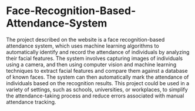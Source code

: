 # Face-Recognition-Based-Attendance-System

The project described on the website is a face recognition-based attendance system, which uses machine learning algorithms to automatically identify and record the attendance of individuals by analyzing their facial features. The system involves capturing images of individuals using a camera, and then using computer vision and machine learning techniques to extract facial features and compare them against a database of known faces. The system can then automatically mark the attendance of individuals based on the recognition results. This project could be used in a variety of settings, such as schools, universities, or workplaces, to simplify the attendance-taking process and reduce errors associated with manual attendance tracking.
